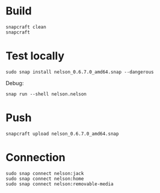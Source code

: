 # Build

```
snapcraft clean
snapcraft
```

# Test locally

```
sudo snap install nelson_0.6.7.0_amd64.snap --dangerous
```

Debug:

```
snap run --shell nelson.nelson
```

# Push

```
snapcraft upload nelson_0.6.7.0_amd64.snap
```

# Connection

```
sudo snap connect nelson:jack
sudo snap connect nelson:home
sudo snap connect nelson:removable-media
```
